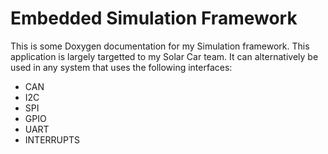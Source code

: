 # Embedded Simulation Framework

This is some Doxygen documentation for my Simulation framework. This application is largely targetted to my Solar Car team.
It can alternatively be used in any system that uses the following interfaces:
- CAN
- I2C
- SPI
- GPIO
- UART
- INTERRUPTS
